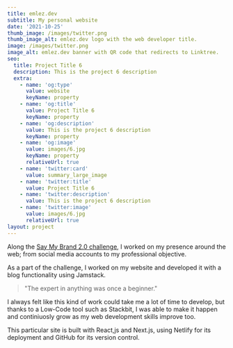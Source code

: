 ```yaml
---
title: emlez.dev
subtitle: My personal website
date: '2021-10-25'
thumb_image: /images/twitter.png
thumb_image_alt: emlez.dev logo with the web developer title.
image: /images/twitter.png
image_alt: emlez.dev banner with QR code that redirects to Linktree.
seo:
  title: Project Title 6
  description: This is the project 6 description
  extra:
    - name: 'og:type'
      value: website
      keyName: property
    - name: 'og:title'
      value: Project Title 6
      keyName: property
    - name: 'og:description'
      value: This is the project 6 description
      keyName: property
    - name: 'og:image'
      value: images/6.jpg
      keyName: property
      relativeUrl: true
    - name: 'twitter:card'
      value: summary_large_image
    - name: 'twitter:title'
      value: Project Title 6
    - name: 'twitter:description'
      value: This is the project 6 description
    - name: 'twitter:image'
      value: images/6.jpg
      relativeUrl: true
layout: project
---
```

Along the [Say My Brand 2.0 challenge](https://platzi.com/p/emlez/curso/2528-saymybrand/diploma/detalle/), I worked on my presence around the web; from social media accounts to my professional objective.

As a part of the challenge, I worked on my website and developed it with a blog functionality using Jamstack.

> "The expert in anything was once a beginner."

I always felt like this kind of work could take me a lot of time to develop, but thanks to a Low-Code tool such as Stackbit, I was able to make it happen and continiuosly grow as my web development skills improve too.

This particular site is built with React,js and Next.js, using Netlify for its deployment and GitHub for its version control.
